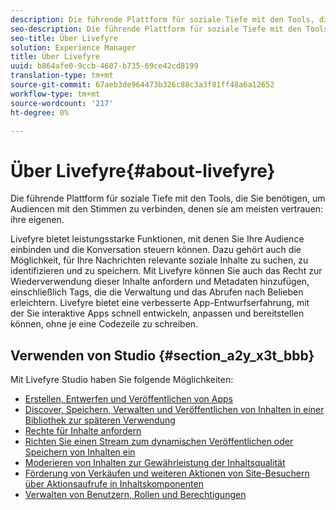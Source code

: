 ```yaml
---
description: Die führende Plattform für soziale Tiefe mit den Tools, die Sie benötigen, um Audiencen mit den Stimmen zu verbinden, denen sie am meisten vertrauen.
seo-description: Die führende Plattform für soziale Tiefe mit den Tools, die Sie benötigen, um Audiencen mit den Stimmen zu verbinden, denen sie am meisten vertrauen.
seo-title: Über Livefyre
solution: Experience Manager
title: Über Livefyre
uuid: b864afe0-9ccb-4607-b735-69ce42cd8199
translation-type: tm+mt
source-git-commit: 67aeb3de964473b326c88c3a3f81ff48a6a12652
workflow-type: tm+mt
source-wordcount: '217'
ht-degree: 0%

---
```



# Über Livefyre{#about-livefyre}

Die führende Plattform für soziale Tiefe mit den Tools, die Sie benötigen, um Audiencen mit den Stimmen zu verbinden, denen sie am meisten vertrauen: ihre eigenen.

Livefyre bietet leistungsstarke Funktionen, mit denen Sie Ihre Audience einbinden und die Konversation steuern können. Dazu gehört auch die Möglichkeit, für Ihre Nachrichten relevante soziale Inhalte zu suchen, zu identifizieren und zu speichern. Mit Livefyre können Sie auch das Recht zur Wiederverwendung dieser Inhalte anfordern und Metadaten hinzufügen, einschließlich Tags, die die Verwaltung und das Abrufen nach Belieben erleichtern. Livefyre bietet eine verbesserte App-Entwurfserfahrung, mit der Sie interaktive Apps schnell entwickeln, anpassen und bereitstellen können, ohne je eine Codezeile zu schreiben.

## Verwenden von Studio {#section_a2y_x3t_bbb}

Mit Livefyre Studio haben Sie folgende Möglichkeiten:

* [Erstellen, Entwerfen und Veröffentlichen von Apps](c-about-apps/c-about-apps.md#c_about_apps)
* [Discover, Speichern, Verwalten und Veröffentlichen von Inhalten in einer Bibliothek zur späteren Verwendung](c-library/c-assets/c-assets.md)
* [Rechte für Inhalte anfordern](c-how-requesting-rights-works/t-send-a-rights-request-to-own-a-digital-asset.md#t_send_a_rights_request_to_own_a_digital_asset)
* [Richten Sie einen Stream zum dynamischen Veröffentlichen oder Speichern von Inhalten ein](c-streams/t-create-a-new-stream.md#t_create_a_new_stream)
* [Moderieren von Inhalten zur Gewährleistung der Inhaltsqualität](c-features-livefyre/c-about-moderation/c-setting-up-moderation.md#c_setting_up_moderation)
* [Förderung von Verkäufen und weiteren Aktionen von Site-Besuchern über Aktionsaufrufe in Inhaltskomponenten](c-features-livefyre/c-ugc-commerce.md#c_ugc_commerce)
* [Verwalten von Benutzern, Rollen und Berechtigungen](c-about-apps/c-about-apps.md#c_about_apps)

